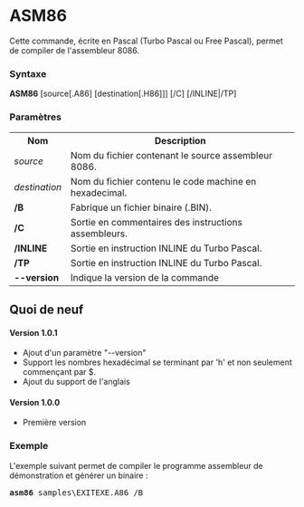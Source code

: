 # ASM86
Cette commande, écrite en Pascal (Turbo Pascal ou Free Pascal), permet de compiler de l'assembleur 8086.

<h3>Syntaxe</h3>

<b>ASM86</b> [source[.A86] [destination[.H86]]] [/C] [/INLINE|/TP]

<h3>Paramètres</h3>

<table>
  <tr>
    <th>Nom</th>
    <th>Description</th>
  </tr>
  <tr>
    <td><i>source</i></td>
    <td>Nom du fichier contenant le source assembleur 8086.</td>
  </tr>
  <tr>
    <td><i>destination</i></td>
    <td>Nom du fichier contenu le code machine en hexadecimal.</td>
  </tr>
  <tr>
    <td><b>/B</b></td>
    <td>Fabrique un fichier binaire (.BIN).</td>
  </tr>
  <tr>
    <td><b>/C</b></td>
    <td>Sortie en commentaires des instructions assembleurs.</td>
  </tr>
  <tr>
    <td><b>/INLINE</b></td>
    <td>Sortie en instruction INLINE du Turbo Pascal.</td>
  </tr>
  <tr>
    <td><b>/TP</b></td>
    <td>Sortie en instruction INLINE du Turbo Pascal.</td>
  </tr>
  <tr>
    <td><b>--version</b></td>
    <td>Indique la version de la commande</td>
  </tr>
</table>

<h2>Quoi de neuf</h2>

<h4>Version 1.0.1</h4>
<ul>
  <li>Ajout d'un paramètre "--version"</li>
  <li>Support les nombres hexadécimal se terminant par 'h' et non seulement commençant par $.</li>
  <li>Ajout du support de l'anglais</li>
</ul>


<h4>Version 1.0.0</h4>
<ul>
  <li>Première version</li>
</ul>

<h3>Exemple</h3>

L'exemple suivant permet de compiler le programme assembleur de démonstration et générer un binaire :

<pre>
<b>asm86</b> samples\EXITEXE.A86 /B
</pre>
